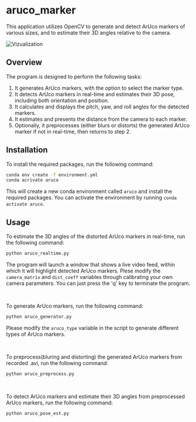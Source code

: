 # aruco_marker

This application utilizes OpenCV to generate and detect ArUco markers of various sizes, and to estimate their 3D angles relative to the camera.

![Vizualization](https://github.com/rebedy/aruco_marker/blob/main/recorded/350_result.gif?raw=true)



## Overview

The program is designed to perform the following tasks:

1. It generates ArUco markers, with the option to select the marker type.
2. It detects ArUco markers in real-time and estimates their 3D pose, including both orientation and position.
3. It calculates and displays the pitch, yaw, and roll angles for the detected markers.
4. It estimates and presents the distance from the camera to each marker.
5. Optionally, it preprocesses (either blurs or distorts) the generated ArUco marker if not in real-time, then returns to step 2.

## Installation

To install the required packages, run the following command:

```bash
conda env create -f environment.yml
conda acrivate aruco
```
This will create a new conda environment called `aruco` and install the required packages. You can activate the environment by running `conda activate aruco`.
<br>

## Usage

To estimate the 3D angles of the distorted ArUco markers in real-time, run the following command:

```bash
python aruco_realtime.py
```
The program will launch a window that shows a live video feed, within which it will highlight detected ArUco markers. Plese modify the `camera_matrix` and `dist_coeff` variables through calibrating your own camera parameters.
You can just press the 'q' key to terminate the program.

<br>

To generate ArUco markers, run the following command:

```bash
python aruco_generator.py
```
Please modify the `aruco_type` variable in the script to generate different types of ArUco markers.

<br>

To preprocess(bluring and distorting) the generated ArUco markers from recorded .avi, run the following command:

```bash
python aruco_preprocess.py
```

<br>

To detect ArUco markers and estimate their 3D angles from preprocessed ArUco markers, run the following command:

```bash
python aruco_pose_est.py
```
